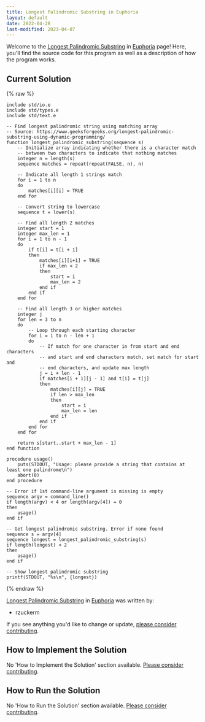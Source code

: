 ```yaml
---
title: Longest Palindromic Substring in Euphoria
layout: default
date: 2022-04-28
last-modified: 2023-04-07
---
```


Welcome to the [Longest Palindromic Substring](https://sampleprograms.io/projects/longest-palindromic-substring) in [Euphoria](https://sampleprograms.io/languages/euphoria) page! Here, you'll find the source code for this program as well as a description of how the program works.

## Current Solution

{% raw %}

```euphoria
include std/io.e
include std/types.e
include std/text.e

-- Find longest palindromic string using matching array
-- Source: https://www.geeksforgeeks.org/longest-palindromic-substring-using-dynamic-programming/
function longest_palindromic_substring(sequence s)
    -- Initialize array indicating whether there is a character match
    -- between two characters to indicate that nothing matches
    integer n = length(s)
    sequence matches = repeat(repeat(FALSE, n), n)

    -- Indicate all length 1 strings match
    for i = 1 to n
    do
        matches[i][i] = TRUE
    end for

    -- Convert string to lowercase
    sequence t = lower(s)

    -- Find all length 2 matches
    integer start = 1
    integer max_len = 1
    for i = 1 to n - 1
    do
        if t[i] = t[i + 1]
        then
            matches[i][i+1] = TRUE
            if max_len < 2
            then
                start = i
                max_len = 2
            end if
        end if
    end for

    -- Find all length 3 or higher matches
    integer j
    for len = 3 to n
    do
        -- Loop through each starting character
        for i = 1 to n - len + 1
        do
            -- If match for one character in from start and end characters
            -- and start and end characters match, set match for start and
            -- end characters, and update max length
            j = i + len - 1
            if matches[i + 1][j - 1] and t[i] = t[j]
            then
                matches[i][j] = TRUE
                if len > max_len
                then
                    start = i
                    max_len = len
                end if
            end if
        end for
    end for

    return s[start..start + max_len - 1]
end function

procedure usage()
    puts(STDOUT, "Usage: please provide a string that contains at least one palindrome\n")
    abort(0)
end procedure

-- Error if 1st command-line argument is missing is empty
sequence argv = command_line()
if length(argv) < 4 or length(argv[4]) = 0
then
    usage()
end if

-- Get longest palindromic substring. Error if none found
sequence s = argv[4]
sequence longest = longest_palindromic_substring(s)
if length(longest) < 2
then
    usage()
end if

-- Show longest palindromic substring
printf(STDOUT, "%s\n", {longest})
```

{% endraw %}

[Longest Palindromic Substring](https://sampleprograms.io/projects/longest-palindromic-substring) in [Euphoria](https://sampleprograms.io/languages/euphoria) was written by:

- rzuckerm

If you see anything you'd like to change or update, [please consider contributing](https://github.com/TheRenegadeCoder/sample-programs).

## How to Implement the Solution

No 'How to Implement the Solution' section available. [Please consider contributing](https://github.com/TheRenegadeCoder/sample-programs-website).

## How to Run the Solution

No 'How to Run the Solution' section available. [Please consider contributing](https://github.com/TheRenegadeCoder/sample-programs-website).